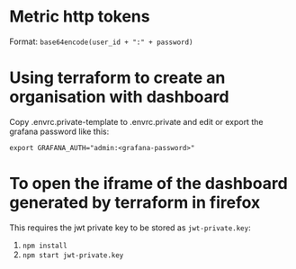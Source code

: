 # Metric http tokens

Format: `base64encode(user_id + ":" + password)`

# Using terraform to create an organisation with dashboard
Copy .envrc.private-template to .envrc.private and edit
or export the grafana password like this:

```
export GRAFANA_AUTH="admin:<grafana-password>"
```

# To open the iframe of the dashboard generated by terraform in firefox

This requires the jwt private key to be stored as `jwt-private.key`:

1. `npm install`
2. `npm start jwt-private.key`

